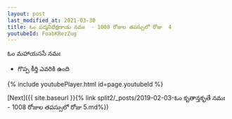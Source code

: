 ```yaml
---
layout: post
last_modified_at: 2021-03-30
title: ఓం పద్మనిభేక్షణాయ నమః  - 1008 రోజుల తపస్సులో రోజు  4
youtubeId: FoabKRezZug
---
```

 
 
 ఓం మహాయససే నమః  
 
 -  గొప్ప కీర్తి ఎవరికి ఉంది 
 
  
 
  
 
 
 
 
 
 


{% include youtubePlayer.html id=page.youtubeId %}
 
[Next]({{ site.baseurl }}{% link  split2/_posts/2019-02-03-ఓం కృతాన్తకృతే నమః  - 1008 రోజుల తపస్సులో రోజు  5.md%})
 
